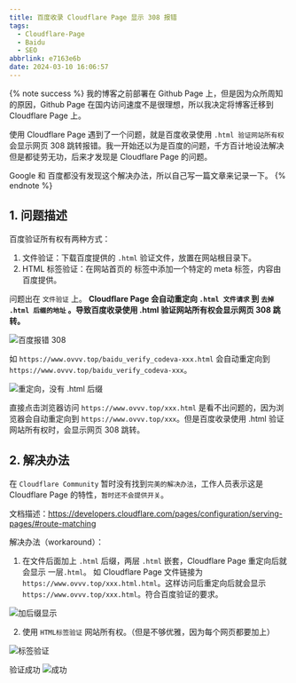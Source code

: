 ```yaml
---
title: 百度收录 Cloudflare Page 显示 308 报错
tags:
  - Cloudflare-Page
  - Baidu
  - SEO
abbrlink: e7163e6b
date: 2024-03-10 16:06:57
---
```


{% note success %}
我的博客之前部署在 Github Page 上，但是因为众所周知的原因，Github Page 在国内访问速度不是很理想，所以我决定将博客迁移到 Cloudflare Page 上。

使用 Cloudflare Page 遇到了一个问题，就是百度收录使用 `.html 验证网站所有权` 会显示网页 308 跳转报错。我一开始还以为是百度的问题，千方百计地设法解决但是都徒劳无功，后来才发现是 Cloudflare Page 的问题。

Google 和 百度都没有发现这个解决办法，所以自己写一篇文章来记录一下。
{% endnote %}

## 1. 问题描述

百度验证所有权有两种方式：
1. 文件验证：下载百度提供的 `.html` 验证文件，放置在网站根目录下。
2. HTML 标签验证：在网站首页的 <head> 标签中添加一个特定的 meta 标签，内容由百度提供。

问题出在 `文件验证` 上。
**Cloudflare Page 会自动重定向 `.html 文件请求` 到 `去掉 .html 后缀的地址` 。导致百度收录使用 .html 验证网站所有权会显示网页 308 跳转。**

![百度报错 308](baidu-html-file.webp)

如 `https://www.ovvv.top/baidu_verify_codeva-xxx.html` 会自动重定向到 `https://www.ovvv.top/baidu_verify_codeva-xxx`。

![重定向，没有 .html 后缀](redirect.webp)

直接点击浏览器访问 `https://www.ovvv.top/xxx.html` 是看不出问题的，因为浏览器会自动重定向到 `https://www.ovvv.top/xxx`。但是百度收录使用 .html 验证网站所有权时，会显示网页 308 跳转。


## 2. 解决办法

在 `Cloudflare Community` 暂时没有找到`完美的解决办法`，工作人员表示这是 Cloudflare Page 的特性，`暂时还不会提供开关`。

文档描述：https://developers.cloudflare.com/pages/configuration/serving-pages/#route-matching


解决办法（workaround）：

1. 在文件后面加上 `.html` 后缀，两层 `.html` 嵌套，Cloudflare Page 重定向后就会显示 一层`.html`。
如 Cloudflare Page 文件链接为 `https://www.ovvv.top/xxx.html.html`。这样访问后重定向后就会显示 `https://www.ovvv.top/xxx.html`。符合百度验证的要求。

![加后缀显示](add-html.webp)

2. 使用 `HTML标签验证` 网站所有权。（但是不够优雅，因为每个网页都要加上）

![标签验证](meta-tag.webp)

验证成功
![成功](success.webp)
